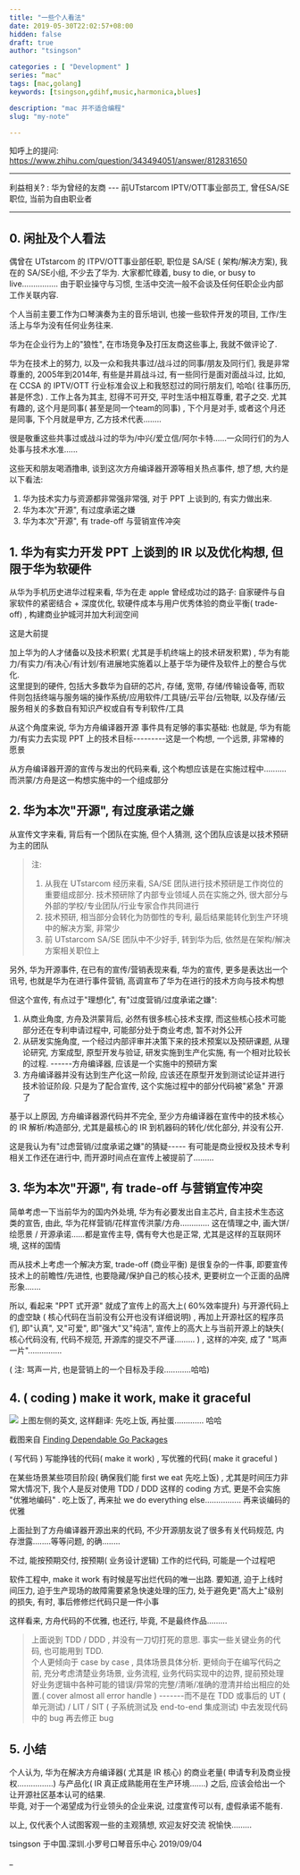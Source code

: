 ```yaml
---
title: "一些个人看法"
date: 2019-05-30T22:02:57+08:00
hidden: false
draft: true
author: "tsingson"

categories : [ "Development" ]
series: “mac"
tags: [mac,golang]
keywords: [tsingson,gdihf,music,harmonica,blues]

description: "mac 并不适合编程"
slug: "my-note"

---
```



知呼上的提问: https://www.zhihu.com/question/343494051/answer/812831650

----
利益相关? :    华为曾经的友商 --- 前UTstarcom IPTV/OTT事业部员工, 曾任SA/SE职位, 当前为自由职业者

----


## 0. 闲扯及个人看法

偶曾在 UTstarcom 的 ITPV/OTT事业部任职, 职位是 SA/SE  ( 架构/解决方案), 我在的 SA/SE小组, 不少去了华为. 大家都忙碌着,  busy to die, or busy to live................ 由于职业操守与习惯, 生活中交流一般不会谈及任何任职企业内部工作关联内容.

个人当前主要工作为口琴演奏为主的音乐培训, 也接一些软件开发的项目, 工作/生活上与华为没有任何业务往来.    

华为在企业行为上的"狼性", 在市场竞争及打压友商这些事上, 我就不做评论了. 

华为在技术上的努力, 以及一众和我共事过/战斗过的同事/朋友及同行们, 我是非常尊重的, 2005年到2014年, 有些是并肩战斗过, 有一些同行是面对面战斗过, 比如, 在 CCSA 的 IPTV/OTT 行业标准会议上和我怒怼过的同行朋友们, 哈哈( 往事历历, 甚是怀念) .   工作上各为其主, 怼得不可开交, 平时生活中相互尊重, 君子之交.   尤其有趣的, 这个月是同事( 甚至是同一个team的同事) , 下个月是对手, 或者这个月还是同事, 下个月就是甲方, 乙方技术代表........

很是敬重这些共事过或战斗过的华为/中兴/爱立信/阿尔卡特......一众同行们的为人处事与技术水准......

这些天和朋友喝酒撸串, 谈到这次方舟编译器开源等相关热点事件, 想了想, 大约是以下看法:

1. 华为技术实力与资源都非常强非常强, 对于 PPT 上谈到的, 有实力做出来.
1. 华为本次"开源", 有过度承诺之嫌
1. 华为本次"开源", 有 trade-off 与营销宣传冲突

## 1. 华为有实力开发 PPT 上谈到的 IR 以及优化构想, 但限于华为软硬件

从华为手机历史进华过程来看, 华为在走 apple 曾经成功过的路子: 自家硬件与自家软件的紧密结合 + 深度优化,  软硬件成本与用户优秀体验的商业平衡( trade-off) , 构建商业护城河并加大利润空间

这是大前提

加上华为的人才储备以及技术积累( 尤其是手机终端上的技术研发积累) , 华为有能力/有实力/有决心/有计划/有进展地实施着以上基于华为硬件及软件上的整合与优化.  
这里提到的硬件, 包括大多数华为自研的芯片, 存储, 宽带, 存储/传输设备等, 而软件则包括终端与服务端的操作系统/应用软件/工具链/云平台/云物联, 以及存储/云服务相关的多数自有知识产权或自有专利软件/工具

从这个角度来说, 华为方舟编译器开源 事件具有足够的事实基础:  也就是, 华为有能力/有实力去实现 PPT 上的技术目标---------这是一个构想, 一个远景, 非常棒的愿景

从方舟编译器开源的宣传与发出的代码来看, 这个构想应该是在实施过程中.......... 而洪蒙/方舟是这一构想实施中的一个组成部分

## 2. 华为本次"开源", 有过度承诺之嫌

从宣传文字来看, 背后有一个团队在实施, 但个人猜测, 这个团队应该是以技术预研为主的团队

> 注:  
> 1. 从我在 UTstarcom 经历来看, SA/SE 团队进行技术预研是工作岗位的重要组成部分. 技术预研除了内部专业领域人员在实施之外, 很大部分与外部的学校/专业团队/行业专家合作共同进行
> 2. 技术预研, 相当部分会转化为防御性的专利, 最后结果能转化到生产环境中的解决方案, 非常少
> 3. 前 UTstarcom SA/SE 团队中不少好手, 转到华为后, 依然是在架构/解决方案相关职位上 


另外, 华为开源事件, 在已有的宣传/营销表现来看, 华为的宣传, 更多是表达出一个讯号, 也就是华为在进行事件营销, 高调宣布了华为在进行的技术方向与技术构想

但这个宣传, 有点过于"理想化", 有"过度营销/过度承诺之嫌":

1. 从商业角度, 方舟及洪蒙背后, 必然有很多核心技术支撑, 而这些核心技术可能部分还在专利申请过程中, 可能部分处于商业考虑, 暂不对外公开
2. 从研发实施角度, 一个经过内部评审并决策下来的技术预案以及预研课题, 从理论研究, 方案成型, 原型开发与验证, 研发实施到生产化实施, 有一个相对比较长的过程. ------方舟编译器, 应该是一个实施中的预研方案
3. 方舟编译器并没有达到生产化这一阶段, 应该还在原型开发到测试论证并进行技术验证阶段. 只是为了配合宣传, 这个实施过程中的部分代码被"紧急" 开源了

基于以上原因, 方舟编译器源代码并不完全, 至少方舟编译器在宣传中的技术核心的 IR 解析/构造部分, 尤其是最核心的 IR 到机器码的转化/优化部分, 并没有公开.   

这是我认为有"过虑营销/过度承诺之嫌"的猜疑----- 有可能是商业授权及技术专利相关工作还在进行中, 而开源时间点在宣传上被提前了.........

## 3. 华为本次"开源", 有 trade-off 与营销宣传冲突

简单考虑一下当前华为的国内外处境, 华为有必要发出自主芯片, 自主技术生态这类的宣告, 由此, 华为花样营销/花样宣传洪蒙/方舟............. 这在情理之中, 画大饼/ 绘愿景 / 开源承诺......都是宣传主导, 偶有夸大也是正常, 尤其是这样的互联网环境, 这样的国情

而从技术上考虑一个解决方案,  trade-off (商业平衡) 是很复杂的一件事, 即要宣传技术上的前瞻性/先进性, 也要隐藏/保护自己的核心技术, 更要树立一个正面的品牌形象.......

所以, 看起来 "PPT 式开源" 就成了宣传上的高大上(  60%效率提升)  与开源代码上的虚空缺 ( 核心代码在当前没有公开也没有详细说明) , 再加上开源社区的程序员们, 即"认真", 又"可爱", 即"强大"又"纯洁",  宣传上的高大上与当前开源上的缺失( 核心代码没有, 代码不规范, 开源库的提交不严谨......... ) , 这样的冲突, 成了 "骂声一片"............... 


( 注: 骂声一片, 也是营销上的一个目标及手段............哈哈) 


## 4. ( coding ) make it work, make it graceful


![](https://user-gold-cdn.xitu.io/2019/9/4/16cfa85317aa57f9?w=1842&h=1040&f=png&s=1758194)
上图左侧的英文, 这样翻译:    先吃上饭, 再扯蛋............. 哈哈

截图来自 [Finding Dependable Go Packages](https://speakerdeck.com/julieqiu/finding-dependable-go-packages)

( 写代码 ) 写能挣钱的代码( make it work) , 写优雅的代码( make it graceful ) 

在某些场景某些项目阶段( 确保我们能 first we eat 先吃上饭)  , 尤其是时间压力非常大情况下, 我个人是反对使用 TDD / DDD 这样的 coding 方式, 更是不会实施 "优雅地编码" . 
吃上饭了, 再来扯 we do everything else................ 再来谈编码的优雅

上面扯到了方舟编译器开源出来的代码, 不少开源朋友说了很多有关代码规范, 内存泄露........等等问题, 的确........

不过, 能按预期交付, 按预期( 业务设计逻辑) 工作的烂代码, 可能是一个过程吧

软件工程中, make it work 有时候是写出烂代码的唯一出路. 要知道, 迫于上线时间压力, 迫于生产现场的故障需要紧急快速处理的压力, 处于避免更"高大上"级别的损失, 有时, 事后修修烂代码只是一件小事

这样看来, 方舟代码的不优雅, 也还行, 毕竟, 不是最终作品.........

> 上面说到 TDD / DDD ,  并没有一刀切打死的意思. 事实一些关键业务的代码, 也可能用到 TDD.  
> 个人更倾向于 case by case , 具体场景具体分析. 更倾向于在编写代码之前, 充分考虑清楚业务场景, 业务流程, 业务代码实现中的边界, 提前预处理好业务逻辑中各种可能的错误/异常的完整/清晰/准确的澄清并给出相应的处置.(  cover almost all error handle ) -------而不是在 TDD 或事后的 UT ( 单元测试)  / LIT / SIT ( 子系统测试及 end-to-end 集成测试)  中去发现代码中的 bug 再去修正 bug 

## 5. 小结

个人认为, 华为在解决方舟编译器( 尤其是 IR 核心)  的商业老量(  申请专利及商业授权................) 与产品化( IR 真正成熟能用在生产环境.......) 之后, 应该会给出一个让开源社区基本认可的结果.   
毕竟, 对于一个渴望成为行业领头的企业来说, 过度宣传可以有, 虚假承诺不能有.



以上, 仅代表个人试图客观一些的主观猜想, 欢迎友好交流
祝愉快.........

tsingson  于中国.深圳.小罗号口琴音乐中心   2019/09/04

_